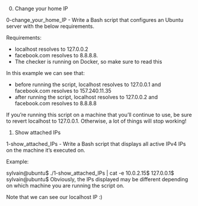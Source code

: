 0. Change your home IP

0-change_your_home_IP - Write a Bash script that configures an Ubuntu server with the below requirements.

Requirements:

- localhost resolves to 127.0.0.2
- facebook.com resolves to 8.8.8.8.
- The checker is running on Docker, so make sure to read this

In this example we can see that:

- before running the script, localhost resolves to 127.0.0.1 and facebook.com resolves to 157.240.11.35
- after running the script, localhost resolves to 127.0.0.2 and facebook.com resolves to 8.8.8.8

If you’re running this script on a machine that you’ll continue to use, be sure to revert localhost to 127.0.0.1. Otherwise, a lot of things will stop working!



1. Show attached IPs

1-show_attached_IPs - Write a Bash script that displays all active IPv4 IPs on the machine it’s executed on.

Example:

sylvain@ubuntu$ ./1-show_attached_IPs | cat -e
10.0.2.15$
127.0.0.1$
sylvain@ubuntu$
Obviously, the IPs displayed may be different depending on which machine you are running the script on.

Note that we can see our localhost IP :)
